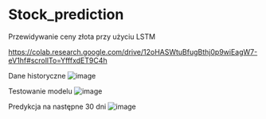 # Stock_prediction
Przewidywanie ceny złota przy użyciu LSTM

https://colab.research.google.com/drive/12oHASWtuBfugBthj0p9wiEagW7-eV1hf#scrollTo=YfffxdET9C4h

Dane historyczne
![image](https://github.com/user-attachments/assets/ef5ab629-c91b-4f3c-8909-2faab919c273)

Testowanie modelu
![image](https://github.com/user-attachments/assets/af0f57f4-0122-4f72-b4cb-9ea6ca9b3c0f)

Predykcja na następne 30 dni
![image](https://github.com/user-attachments/assets/33dbf560-309a-47db-9e82-17e52a37b16a)
